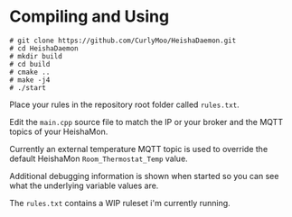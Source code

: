 # Compiling and Using

```
# git clone https://github.com/CurlyMoo/HeishaDaemon.git
# cd HeishaDaemon
# mkdir build
# cd build
# cmake ..
# make -j4
# ./start
```

Place your rules in the repository root folder called `rules.txt`.

Edit the `main.cpp` source file to match the IP or your broker and the MQTT topics of your HeishaMon.

Currently an external temperature MQTT topic is used to override the default HeishaMon `Room_Thermostat_Temp` value.

Additional debugging information is shown when started so you can see what the underlying variable values are.

The `rules.txt` contains a WIP ruleset i'm currently running.
